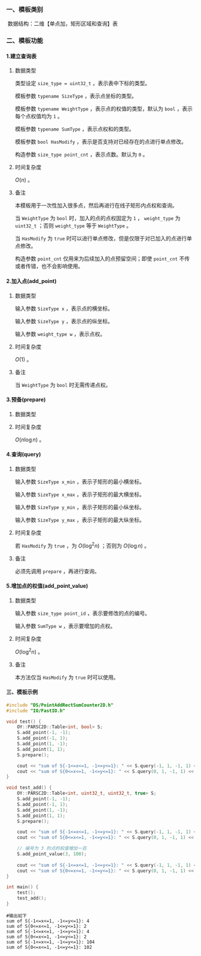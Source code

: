 ### 一、模板类别

​	数据结构：二维【单点加，矩形区域和查询】表

### 二、模板功能

#### 1.建立查询表

1. 数据类型

   类型设定 `size_type = uint32_t` ，表示表中下标的类型。

   模板参数 `typename SizeType` ，表示点坐标的类型。
   
   模板参数 `typename WeightType` ，表示点的权值的类型，默认为 `bool` ，表示每个点权值均为 `1` 。
   
   模板参数 `typename SumType` ，表示点权和的类型。
   
   模板参数 `bool HasModify` ，表示是否支持对已经存在的点进行单点修改。

   构造参数 `size_type point_cnt` ，表示点数。默认为 `0` 。

2. 时间复杂度

    $O(n)$ 。

3. 备注

   本模板用于一次性加入很多点，然后再进行在线子矩形内点权和查询。
   
   当 `WeightType` 为 `bool` 时，加入的点的点权固定为 `1` ， `weight_type` 为 `uint32_t` ；否则 `weight_type` 等于 `WeightType` 。
   
   当 `HasModify` 为 `true` 时可以进行单点修改，但是仅限于对已加入的点进行单点修改。
   
   构造参数 `point_cnt` 仅用来为后续加入的点预留空间；即使 `point_cnt` 不传或者传错，也不会影响使用。

#### 2.加入点(add_point)

1. 数据类型

   输入参数 `SizeType x` ，表示点的横坐标。
   
   输入参数 `SizeType y` ，表示点的纵坐标。
   
   输入参数 `weight_type w` ，表示点权。

2. 时间复杂度

    $O(1)$ 。
    
3. 备注

   当 `WeightType` 为 `bool` 时无需传递点权。

#### 3.预备(prepare)

1. 数据类型

2. 时间复杂度

    $O(n\log n)$ 。

#### 4.查询(query)

1. 数据类型

   输入参数 `SizeType x_min` ，表示子矩形的最小横坐标。
   
   输入参数 `SizeType x_max` ，表示子矩形的最大横坐标。
   
   输入参数 `SizeType y_min` ，表示子矩形的最小纵坐标。
   
   输入参数 `SizeType y_max` ，表示子矩形的最大纵坐标。

2. 时间复杂度

   若 `HasModify` 为 `true` ，为 $O(\log^2 n)$ ；否则为 $O(\log n)$ 。

3. 备注

   必须先调用 `prepare` ，再进行查询。

#### 5.增加点的权值(add_point_value)

1. 数据类型

   输入参数 `size_type point_id` ，表示要修改的点的编号。
   
   输入参数 `SumType w` ，表示要增加的点权。

2. 时间复杂度

    $O(\log^2 n)$ 。
    
3. 备注

   本方法仅当 `HasModify` 为 `true` 时可以使用。

#### 三、模板示例

```c++
#include "DS/PointAddRectSumCounter2D.h"
#include "IO/FastIO.h"

void test() {
    OY::PARSC2D::Table<int, bool> S;
    S.add_point(-1, -1);
    S.add_point(-1, 1);
    S.add_point(1, -1);
    S.add_point(1, 1);
    S.prepare();

    cout << "sum of S{-1<=x<=1, -1<=y<=1}: " << S.query(-1, 1, -1, 1) << endl;
    cout << "sum of S{0<=x<=1, -1<=y<=1}: " << S.query(0, 1, -1, 1) << endl;
}

void test_add() {
    OY::PARSC2D::Table<int, uint32_t, uint32_t, true> S;
    S.add_point(-1, -1);
    S.add_point(-1, 1);
    S.add_point(1, -1);
    S.add_point(1, 1);
    S.prepare();

    cout << "sum of S{-1<=x<=1, -1<=y<=1}: " << S.query(-1, 1, -1, 1) << endl;
    cout << "sum of S{0<=x<=1, -1<=y<=1}: " << S.query(0, 1, -1, 1) << endl;

    // 编号为 3 的点的权值增加一百
    S.add_point_value(3, 100);
    
    cout << "sum of S{-1<=x<=1, -1<=y<=1}: " << S.query(-1, 1, -1, 1) << endl;
    cout << "sum of S{0<=x<=1, -1<=y<=1}: " << S.query(0, 1, -1, 1) << endl;
}

int main() {
    test();
    test_add();
}
```

```
#输出如下
sum of S{-1<=x<=1, -1<=y<=1}: 4
sum of S{0<=x<=1, -1<=y<=1}: 2
sum of S{-1<=x<=1, -1<=y<=1}: 4
sum of S{0<=x<=1, -1<=y<=1}: 2
sum of S{-1<=x<=1, -1<=y<=1}: 104
sum of S{0<=x<=1, -1<=y<=1}: 102

```

